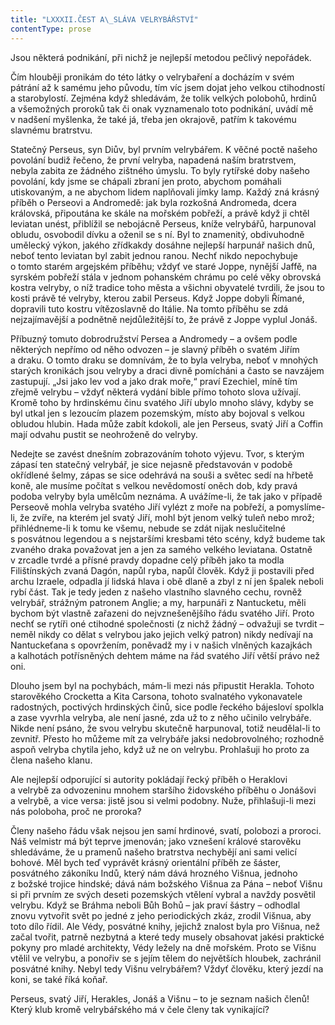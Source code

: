 ```yaml
---
title: "LXXXII.ČEST A\_SLÁVA VELRYBÁŘSTVÍ"
contentType: prose
---
```


Jsou některá podnikání, při nichž je nejlepší metodou pečlivý nepořádek.

Čím hlouběji pronikám do této látky o velrybaření a docházím v svém pátrání až k samému jeho původu, tím víc jsem dojat jeho velkou ctihodností a starobylostí. Zejména když shledávám, že tolik velkých polobohů, hrdinů a všemožných proroků tak či onak vyznamenalo toto podnikání, uvádí mě v nadšení myšlenka, že také já, třeba jen okrajově, patřím k takovému slavnému bratrstvu.

Statečný Perseus, syn Diův, byl prvním velrybářem. K věčné poctě našeho povolání budiž řečeno, že první velryba, napadená naším bratrstvem, nebyla zabita ze žádného zištného úmyslu. To byly rytířské doby našeho povolání, kdy jsme se chápali zbraní jen proto, abychom pomáhali utiskovaným, a ne abychom lidem naplňovali jímky lamp. Každý zná krásný příběh o Perseovi a Andromedě: jak byla rozkošná Andromeda, dcera královská, připoutána ke skále na mořském pobřeží, a právě když ji chtěl leviatan unést, přiblížil se nebojácně Perseus, kníže velrybářů, harpunoval obludu, osvobodil dívku a oženil se s ní. Byl to znamenitý, obdivuhodně umělecký výkon, jakého zřídkakdy dosáhne nejlepší harpunář našich dnů, neboť tento leviatan byl zabit jednou ranou. Nechť nikdo nepochybuje o tomto starém argejském příběhu; vždyť ve staré Joppe, nynější Jaffě, na syrském pobřeží stála v jednom pohanském chrámu po celé věky obrovská kostra velryby, o níž tradice toho města a všichni obyvatelé tvrdili, že jsou to kosti právě té velryby, kterou zabil Perseus. Když Joppe dobyli Římané, dopravili tuto kostru vítězoslavně do Itálie. Na tomto příběhu se zdá nejzajímavější a podnětně nejdůležitější to, že právě z Joppe vyplul Jonáš.

Příbuzný tomuto dobrodružství Persea a Andromedy – a ovšem podle některých nepřímo od něho odvozen – je slavný příběh o svatém Jiřím a draku. O tomto draku se domnívám, že to byla velryba, neboť v mnohých starých kronikách jsou velryby a draci divně pomícháni a často se navzájem zastupují. „Jsi jako lev vod a jako drak moře,“ praví Ezechiel, míně tím zřejmě velrybu – vždyť některá vydání bible přímo tohoto slova užívají. Kromě toho by hrdinskému činu svatého Jiří ubylo mnoho slávy, kdyby se byl utkal jen s lezoucím plazem pozemským, místo aby bojoval s velkou obludou hlubin. Hada může zabít kdokoli, ale jen Perseus, svatý Jiří a Coffin mají odvahu pustit se neohroženě do velryby.

Nedejte se zavést dnešním zobrazováním tohoto výjevu. Tvor, s kterým zápasí ten statečný velrybář, je sice nejasně představován v podobě okřídlené šelmy, zápas se sice odehrává na souši a světec sedí na hřbetě koně, ale musíme počítat s velkou nevědomostí oněch dob, kdy pravá podoba velryby byla umělcům neznáma. A uvážíme-li, že tak jako v případě Perseově mohla velryba svatého Jiří vylézt z moře na pobřeží, a pomyslíme-li, že zvíře, na kterém jel svatý Jiří, mohl být jenom velký tuleň nebo mrož; přihlédneme-li k tomu ke všemu, nebude se zdát nijak neslučitelné s posvátnou legendou a s nejstaršími kresbami této scény, když budeme tak zvaného draka považovat jen a jen za samého velkého leviatana. Ostatně v zrcadle tvrdé a přísné pravdy dopadne celý příběh jako ta modla Filištínských zvaná Dagón, napůl ryba, napůl člověk. Když ji postavili před archu Izraele, odpadla jí lidská hlava i obě dlaně a zbyl z ní jen špalek neboli rybí část. Tak je tedy jeden z našeho vlastního slavného cechu, rovněž velrybář, strážným patronem Anglie; a my, harpunáři z Nantucketu, měli bychom být vlastně zařazeni do nejvznešenějšího řádu svatého Jiří. Proto nechť se rytíři oné ctihodné společnosti (z nichž žádný – odvažuji se tvrdit – neměl nikdy co dělat s velrybou jako jejich velký patron) nikdy nedívají na Nantuckeťana s opovržením, poněvadž my i v našich vlněných kazajkách a kalhotách potřísněných dehtem máme na řád svatého Jiří větší právo než oni.

Dlouho jsem byl na pochybách, mám-li mezi nás připustit Herakla. Tohoto starověkého Crocketta a Kita Carsona, tohoto svalnatého vykonavatele radostných, poctivých hrdinských činů, sice podle řeckého bájesloví spolkla a zase vyvrhla velryba, ale není jasné, zda už to z něho učinilo velrybáře. Nikde není psáno, že svou velrybu skutečně harpunoval, totiž neudělal-li to zevnitř. Přesto ho můžeme mít za velrybáře jaksi nedobrovolného; rozhodně aspoň velryba chytila jeho, když už ne on velrybu. Prohlašuji ho proto za člena našeho klanu.

Ale nejlepší odporující si autority pokládají řecký příběh o Heraklovi a velrybě za odvozeninu mnohem staršího židovského příběhu o Jonášovi a velrybě, a vice versa: jistě jsou si velmi podobny. Nuže, přihlašuji-li mezi nás poloboha, proč ne proroka?

Členy našeho řádu však nejsou jen samí hrdinové, svatí, polobozi a proroci. Náš velmistr má být teprve jmenován; jako vznešení králové starověku shledáváme, že u pramenů našeho bratrstva nechybějí ani sami velicí bohové. Měl bych teď vyprávět krásný orientální příběh ze šáster, posvátného zákoníku Indů, který nám dává hrozného Višnua, jednoho z božské trojice hindské; dává nám božského Višnua za Pána – neboť Višnu si při prvním ze svých deseti pozemských vtělení vybral a navždy posvětil velrybu. Když se Bráhma neboli Bůh Bohů – jak praví šástry – odhodlal znovu vytvořit svět po jedné z jeho periodických zkáz, zrodil Višnua, aby toto dílo řídil. Ale Védy, posvátné knihy, jejichž znalost byla pro Višnua, než začal tvořit, patrně nezbytná a které tedy musely obsahovat jakési praktické pokyny pro mladé architekty, Védy ležely na dně mořském. Proto se Višnu vtělil ve velrybu, a ponořiv se s jejím tělem do největších hloubek, zachránil posvátné knihy. Nebyl tedy Višnu velrybářem? Vždyť člověku, který jezdí na koni, se také říká koňař.

Perseus, svatý Jiří, Herakles, Jonáš a Višnu – to je seznam našich členů! Který klub kromě velrybářského má v čele členy tak vynikající?
